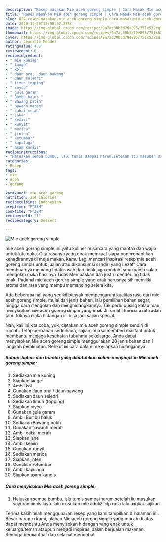 ```yaml
---
description: "Resep masakan Mie aceh goreng simple | Cara Masak Mie aceh goreng simple Yang Bisa Manjain Lidah"
title: "Resep masakan Mie aceh goreng simple | Cara Masak Mie aceh goreng simple Yang Bisa Manjain Lidah"
slug: 822-resep-masakan-mie-aceh-goreng-simple-cara-masak-mie-aceh-goreng-simple-yang-bisa-manjain-lidah
date: 2020-11-26T13:58:52.897Z
image: https://img-global.cpcdn.com/recipes/9a7ac30b3d79e895/751x532cq70/mie-aceh-goreng-simple-foto-resep-utama.jpg
thumbnail: https://img-global.cpcdn.com/recipes/9a7ac30b3d79e895/751x532cq70/mie-aceh-goreng-simple-foto-resep-utama.jpg
cover: https://img-global.cpcdn.com/recipes/9a7ac30b3d79e895/751x532cq70/mie-aceh-goreng-simple-foto-resep-utama.jpg
author: Jeanette Mendez
ratingvalue: 4.8
reviewcount: 6
recipeingredient:
- " mie kuning"
- " tauge"
- " kol"
- " daun prai  daun bawang"
- " daun seledri"
- " timun topping"
- " royco"
- " gula garam"
- " Bumbu halus "
- " Bawang putih"
- " bawanh merah"
- " cabai merah"
- " jahe"
- " kemiri"
- " kunyit"
- " merica"
- " jinten"
- " ketumbar"
- " kapulaga"
- " asam kandis"
recipeinstructions:
- "Haluskan semua bumbu, lalu tumis sampai harum.setelah itu masukan sayuran tumis layu..lalu masukan mie.aduk2 icip rasa lalu angkat.sajikan"
categories:
- Resep
tags:
- mie
- aceh
- goreng

katakunci: mie aceh goreng 
nutrition: 214 calories
recipecuisine: Indonesian
preptime: "PT37M"
cooktime: "PT38M"
recipeyield: "1"
recipecategory: Dessert

---
```



![Mie aceh goreng simple](https://img-global.cpcdn.com/recipes/9a7ac30b3d79e895/751x532cq70/mie-aceh-goreng-simple-foto-resep-utama.jpg)


mie aceh goreng simple ini yaitu kuliner nusantara yang mantap dan wajib untuk kita coba. Cita rasanya yang enak membuat siapa pun menantikan kehadirannya di meja makan.
Kamu Lagi mencari inspirasi resep mie aceh goreng simple untuk jualan atau dikonsumsi sendiri yang Lezat? Cara membuatnya memang tidak susah dan tidak juga mudah. seumpama salah mengolah maka hasilnya Tidak Memuaskan dan justru cenderung tidak enak. Padahal mie aceh goreng simple yang enak harusnya sih memiliki aroma dan rasa yang mampu memancing selera kita.

Ada beberapa hal yang sedikit banyak mempengaruhi kualitas rasa dari mie aceh goreng simple, mulai dari jenis bahan, lalu pemilihan bahan segar, hingga cara mengolah dan menghidangkannya. Tak perlu pusing kalau mau menyiapkan mie aceh goreng simple yang enak di rumah, karena asal sudah tahu triknya maka hidangan ini bisa jadi sajian spesial.




Nah, kali ini kita coba, yuk, ciptakan mie aceh goreng simple sendiri di rumah. Tetap berbahan sederhana, sajian ini bisa memberi manfaat untuk membantu menjaga kesehatan tubuhmu sekeluarga. Anda dapat menyiapkan Mie aceh goreng simple menggunakan 20 jenis bahan dan 1 langkah pembuatan. Berikut ini cara dalam menyiapkan hidangannya.

<!--inarticleads1-->

##### Bahan-bahan dan bumbu yang dibutuhkan dalam menyiapkan Mie aceh goreng simple:

1. Sediakan  mie kuning
1. Siapkan  tauge
1. Ambil  kol
1. Gunakan  daun prai / daun bawang
1. Sediakan  daun seledri
1. Sediakan  timun (topping)
1. Siapkan  royco
1. Gunakan  gula garam
1. Ambil  Bumbu halus :
1. Sediakan  Bawang putih
1. Gunakan  bawanh merah
1. Ambil  cabai merah
1. Siapkan  jahe
1. Ambil  kemiri
1. Gunakan  kunyit
1. Sediakan  merica
1. Siapkan  jinten
1. Gunakan  ketumbar
1. Ambil  kapulaga
1. Siapkan  asam kandis




<!--inarticleads2-->

##### Cara menyiapkan Mie aceh goreng simple:

1. Haluskan semua bumbu, lalu tumis sampai harum.setelah itu masukan sayuran tumis layu..lalu masukan mie.aduk2 icip rasa lalu angkat.sajikan




Terima kasih telah menggunakan resep yang kami tampilkan di halaman ini. Besar harapan kami, olahan Mie aceh goreng simple yang mudah di atas dapat membantu Anda menyiapkan hidangan yang enak untuk keluarga/teman ataupun menjadi inspirasi dalam berjualan makanan. Semoga bermanfaat dan selamat mencoba!
